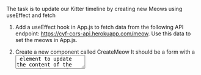 The task is to update our Kitter timeline
by creating new Meows using useEffect and fetch

1. Add a useEffect hook in App.js to fetch data from the following API endpoint: https://cyf-cors-api.herokuapp.com/meow. Use this data
   to set the meows in App.js.

2. Create a new component called CreateMeow
   It should be a form with a <textarea>
   element to update the content of the
   Meow and a text input for the hashtags. Put it above the Timeline component.

3. Use useState to save the textarea and hashtag input
   values on change.

4. Add a submit button to the form. On submit, handle
   the event so that it POSTs
   the text and hashtags to the the following API endpoint: https://cyf-cors-api.herokuapp.com/meow.

   Your fetch should look like this:

   ````fetch(
    "https://cyf-cors-api.herokuapp.com/meow",
    {
      method: "POST",
      headers: {
        "Content-Type": "application/json"
      },
      body: JSON.stringify({
      text: (text from textarea),
      hashtags: (hashtags from input)
    })
   })```
   ````
